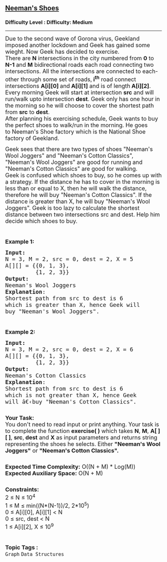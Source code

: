 <h2><a href="https://www.geeksforgeeks.org/problems/neemans-shoes/1?page=6&category=Graph&sortBy=submissions">Neeman's Shoes</a></h2><h3>Difficulty Level : Difficulty: Medium</h3><hr><div class="problems_problem_content__Xm_eO"><p><span style="font-size:18px">Due to the second wave of&nbsp;Gorona virus,&nbsp;Geekland imposed another&nbsp;lockdown and&nbsp;Geek has gained some wieght. Now Geek has decided to exercise.<br>
There are <strong>N</strong> intersections in the city numbered from <strong>0</strong> to <strong>N-1</strong> and <strong>M</strong> bidirectional roads each road connecting two intersections. All the intersections are connected to each-other through some set of roads,<strong> i<sup>th</sup></strong> road connect intersections&nbsp;<strong>A[i][0] </strong>and<strong> A[i][1]</strong> and is of length<strong> A[i][2]</strong>.<br>
Every morning Geek will start at intersection <strong>src</strong> and will run/walk upto intersection <strong>dest</strong>. Geek only has one hour in the morning so he will choose to cover the shortest path from <strong>src</strong> to <strong>dest</strong>.<br>
After planning his exercising schedule, Geek wants to buy the perfect shoes to walk/run in the morning. He goes to&nbsp;Neeman's Shoe factory which is the National Shoe factory of Geekland.&nbsp;</span></p>

<p><span style="font-size:18px">Geek sees that there are two types of shoes "Neeman's Wool Joggers" and "Neeman's Cotton Classics", "Neeman's Wool Joggers" are good for running and "Neeman's Cotton Classics" are good for walking.<br>
Geek is confused which shoes to buy, so he comes up with a strategy. If the distance he has to cover in the morning is less than or equal to X, then he will walk the distance, therefore he will buy "Neeman's Cotton Classics". If the distance is greater than X, he will buy "Neeman's Wool Joggers". Geek is too lazy to calculate the shortest distance between two intersections src and dest. Help him decide which shoes to buy.</span></p>

<p>&nbsp;</p>

<p><span style="font-size:18px"><strong>Example 1:&nbsp;</strong></span></p>

<pre><span style="font-size:18px"><strong>Input:</strong>
N = 3, M = 2, src = 0, dest = 2, X = 5
A[][] = {{0, 1, 3},
&nbsp;        {1, 2, 3}}
<strong>Output:</strong>
Neeman's Wool Joggers
<strong>Explanation</strong>: 
Shortest path from src to dest is 6 
which is greater than X, hence Geek will
buy "Neeman's Wool Joggers".
</span></pre>

<p>&nbsp;</p>

<p><span style="font-size:18px"><strong>Example 2:&nbsp;</strong></span></p>

<pre><span style="font-size:18px"><strong>Input:</strong> 
N = 3, M = 2, src = 0, dest = 2, X = 6 
A[][] = {{0, 1, 3},
&nbsp;      &nbsp; {1, 2, 3}} 
<strong>Output:</strong> 
Neeman's Cotton Classics 
<strong>Explanation</strong>: 
Shortest path from src to dest is 6
which is not greater than X, hence Geek 
will â€‹buy "Neeman's Cotton Classics".</span></pre>

<p><br>
<span style="font-size:18px"><strong>Your Task:</strong><br>
You don't need to read input or print anything. Your task is to complete the function <strong>exercise( )</strong>&nbsp;which takes&nbsp;<strong>N</strong>, <strong>M</strong>, <strong>A[ ][ ]</strong>, <strong>src</strong>,<strong> dest</strong>&nbsp;and <strong>X</strong>&nbsp;as input parameters and returns string representing the shoes he selects. Either&nbsp;<strong>"Neeman's Wool Joggers"</strong>&nbsp;or <strong>"Neeman's Cotton Classics".</strong></span></p>

<p><br>
<span style="font-size:18px"><strong>Expected Time Complexity:</strong>&nbsp;O((N + M) * Log(M))<br>
<strong>Expected Auxiliary Space:</strong>&nbsp;O(N + M)</span></p>

<p><br>
<span style="font-size:18px"><strong>Constraints:</strong><br>
2 ≤ N&nbsp;≤ 10<sup>4</sup><br>
1 ≤ M&nbsp;≤ min((N*(N-1))/2, 2*10<sup>5</sup>)<br>
0 ≤ A[i][0], A[i][1]&nbsp;&lt; N<br>
0 ≤ src, dest &lt; N<br>
1 ≤ A[i][2], X ≤ 10<sup>9</sup></span></p>
</div><br><p><span style=font-size:18px><strong>Topic Tags : </strong><br><code>Graph</code>&nbsp;<code>Data Structures</code>&nbsp;